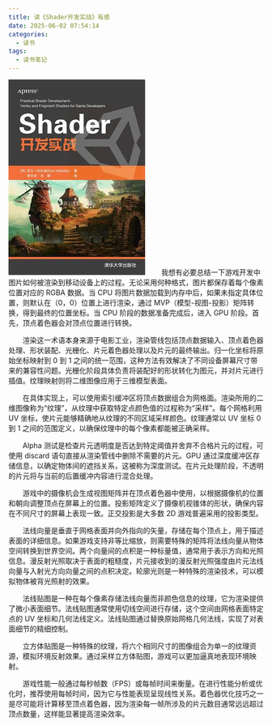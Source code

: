 ```yaml
---
title: 读《Shader开发实战》有感
date: 2025-06-02 07:54:14
categories:
  - 读书
tags:
  - 读书笔记
---
```


![](/images/2025/s33940373.jpg)
&emsp;&emsp;我想有必要总结一下游戏开发中图片如何被渲染到移动设备上的过程。无论采用何种格式，图片都保存着每个像素位置对应的 RGBA 数据。当 CPU 将图片数据加载到内存中后，如果未指定具体位置，则默认在（0，0）位置上进行渲染，通过 MVP（模型-视图-投影）矩阵转换，得到最终的位置坐标。当 CPU 阶段的数据准备完成后，进入 GPU 阶段。首先，顶点着色器会对顶点位置进行转换。

&emsp;&emsp;渲染这一术语本身来源于电影工业，渲染管线包括顶点数据输入、顶点着色器处理、形状装配、光栅化、片元着色器处理以及片元的最终输出。归一化坐标将原始坐标映射到 0 到 1 之间的统一范围，这种方法有效解决了不同设备屏幕尺寸带来的兼容性问题。光栅化阶段具体负责将装配好的形状转化为图元，并对片元进行插值。纹理映射则将二维图像应用于三维模型表面。

&emsp;&emsp;在具体实现上，可以使用索引缓冲区将顶点数据组合为网格面。渲染所用的二维图像称为“纹理”，从纹理中获取特定点颜色值的过程称为“采样”。每个网格利用 UV 坐标，使片元能够精确地从纹理的不同区域采样颜色。纹理通常以 UV 坐标 0 到 1 之间的范围定义，以确保纹理中的每个像素都能被正确采样。

&emsp;&emsp;Alpha 测试是检查片元透明度是否达到特定阈值并舍弃不合格片元的过程，可使用 discard 语句直接从渲染管线中删除不需要的片元。GPU 通过深度缓冲区存储信息，以确定物体间的遮挡关系，这被称为深度测试。在片元处理阶段，不透明的片元将与当前的后置缓冲内容进行混合处理。

&emsp;&emsp;游戏中的摄像机会生成视图矩阵并在顶点着色器中使用，以根据摄像机的位置和朝向调整顶点在屏幕上的位置。投影矩阵定义了摄像机视锥体的形状，确保内容在不同尺寸的屏幕上表现一致。正交投影是大多数 2D 游戏普遍采用的投影类型。

&emsp;&emsp;法线向量是垂直于网格表面并向外指向的矢量，存储在每个顶点上，用于描述表面的详细信息。如果游戏支持非等比缩放，则需要特殊的矩阵将法线向量从物体空间转换到世界空间。两个向量间的点积是一种标量值，通常用于表示方向和光照信息。漫反射光照取决于表面的粗糙度，片元接收到的漫反射光照强度由片元法线向量与入射光方向向量之间的点积决定。轮廓光则是一种特殊的渲染技术，可以模拟物体被背光照射的效果。

&emsp;&emsp;法线贴图是一种在每个像素存储法线向量而非颜色信息的纹理，它为渲染提供了微小表面细节。法线贴图通常使用切线空间进行存储，这个空间由网格表面特定点的 UV 坐标和几何法线定义。法线贴图通过替换原始网格几何法线，实现了对表面细节的精细控制。

&emsp;&emsp;立方体贴图是一种特殊的纹理，将六个相同尺寸的图像组合为单一的纹理资源，模拟环境反射效果。通过采样立方体贴图，游戏可以更加逼真地表现环境映射。

&emsp;&emsp;游戏性能一般通过每秒帧数（FPS）或每帧时间来衡量。在进行性能分析或优化时，推荐使用每帧时间，因为它与性能表现呈现线性关系。着色器优化技巧之一是尽可能将计算移至顶点着色器，因为渲染每一帧所涉及的片元数目通常远远超过顶点数量，这样能显著提高渲染效率。
